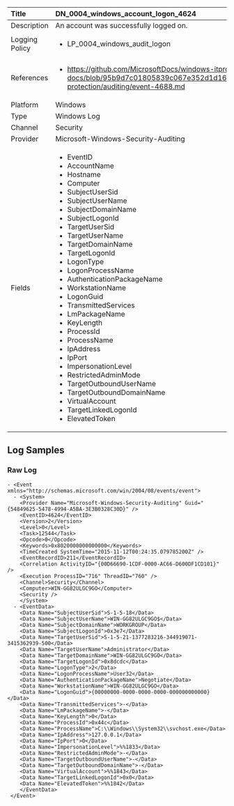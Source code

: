 | Title          | DN_0004_windows_account_logon_4624       |
|:---------------|:------------------|
| Description    | An account was successfully logged on. |
| Logging Policy | <ul><li>LP_0004_windows_audit_logon</li></ul> |
| References     | <ul><li>https://github.com/MicrosoftDocs/windows-itpro-docs/blob/95b9d7c01805839c067e352d1d16702604b15f11/windows/security/threat-protection/auditing/event-4688.md</li></ul> |
| Platform       | Windows    |
| Type           | Windows Log        |
| Channel        | Security     |
| Provider       | Microsoft-Windows-Security-Auditing    |
| Fields         | <ul><li>EventID</li><li>AccountName</li><li>Hostname</li><li>Computer</li><li>SubjectUserSid</li><li>SubjectUserName</li><li>SubjectDomainName</li><li>SubjectLogonId</li><li>TargetUserSid</li><li>TargetUserName</li><li>TargetDomainName</li><li>TargetLogonId</li><li>LogonType</li><li>LogonProcessName</li><li>AuthenticationPackageName</li><li>WorkstationName</li><li>LogonGuid</li><li>TransmittedServices</li><li>LmPackageName</li><li>KeyLength</li><li>ProcessId</li><li>ProcessName</li><li>IpAddress</li><li>IpPort</li><li>ImpersonationLevel</li><li>RestrictedAdminMode</li><li>TargetOutboundUserName</li><li>TargetOutboundDomainName</li><li>VirtualAccount</li><li>TargetLinkedLogonId</li><li>ElevatedToken</li></ul> |


## Log Samples

### Raw Log

```
- <Event xmlns="http://schemas.microsoft.com/win/2004/08/events/event">
  - <System>
    <Provider Name="Microsoft-Windows-Security-Auditing" Guid="{54849625-5478-4994-A5BA-3E3B0328C30D}" /> 
    <EventID>4624</EventID> 
    <Version>2</Version> 
    <Level>0</Level> 
    <Task>12544</Task> 
    <Opcode>0</Opcode> 
    <Keywords>0x8020000000000000</Keywords> 
    <TimeCreated SystemTime="2015-11-12T00:24:35.079785200Z" /> 
    <EventRecordID>211</EventRecordID> 
    <Correlation ActivityID="{00D66690-1CDF-0000-AC66-D600DF1CD101}" /> 
    <Execution ProcessID="716" ThreadID="760" /> 
    <Channel>Security</Channel> 
    <Computer>WIN-GG82ULGC9GO</Computer> 
    <Security /> 
    </System>
  - <EventData>
    <Data Name="SubjectUserSid">S-1-5-18</Data> 
    <Data Name="SubjectUserName">WIN-GG82ULGC9GO$</Data> 
    <Data Name="SubjectDomainName">WORKGROUP</Data> 
    <Data Name="SubjectLogonId">0x3e7</Data> 
    <Data Name="TargetUserSid">S-1-5-21-1377283216-344919071-3415362939-500</Data> 
    <Data Name="TargetUserName">Administrator</Data> 
    <Data Name="TargetDomainName">WIN-GG82ULGC9GO</Data> 
    <Data Name="TargetLogonId">0x8dcdc</Data> 
    <Data Name="LogonType">2</Data> 
    <Data Name="LogonProcessName">User32</Data> 
    <Data Name="AuthenticationPackageName">Negotiate</Data> 
    <Data Name="WorkstationName">WIN-GG82ULGC9GO</Data> 
    <Data Name="LogonGuid">{00000000-0000-0000-0000-000000000000}</Data> 
    <Data Name="TransmittedServices">-</Data> 
    <Data Name="LmPackageName">-</Data> 
    <Data Name="KeyLength">0</Data> 
    <Data Name="ProcessId">0x44c</Data> 
    <Data Name="ProcessName">C:\\Windows\\System32\\svchost.exe</Data> 
    <Data Name="IpAddress">127.0.0.1</Data> 
    <Data Name="IpPort">0</Data> 
    <Data Name="ImpersonationLevel">%%1833</Data> 
    <Data Name="RestrictedAdminMode">-</Data> 
    <Data Name="TargetOutboundUserName">-</Data> 
    <Data Name="TargetOutboundDomainName">-</Data> 
    <Data Name="VirtualAccount">%%1843</Data> 
    <Data Name="TargetLinkedLogonId">0x0</Data> 
    <Data Name="ElevatedToken">%%1842</Data> 
    </EventData>
 </Event>

```




